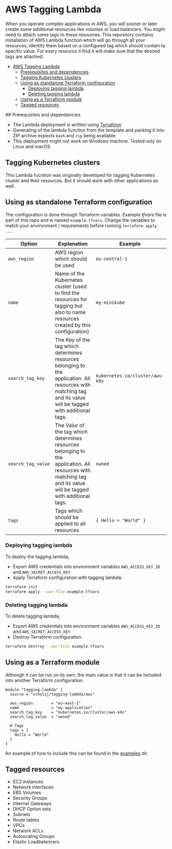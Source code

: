 # AWS Tagging Lambda

When you operate complex applications in AWS, you will sooner or later create some additional resources like volumes or load balancers. You might need to attach some tags to these resources. This repository contains installation of AWS Lambda function which will go through all your resources, identify them based on a configured tag which should contain ta specific value. For every resource it find it will make sure that the desired tags are attached.

<!-- TOC -->

- [AWS Tagging Lambda](#aws-tagging-lambda)
    - [Prerequisites and dependencies](#prerequisites-and-dependencies)
    - [Tagging Kubernetes clusters](#tagging-kubernetes-clusters)
    - [Using as standalone Terraform configuration](#using-as-standalone-terraform-configuration)
        - [Deploying tagging lambda](#deploying-tagging-lambda)
        - [Deleting tagging lambda](#deleting-tagging-lambda)
    - [Using as a Terraform module](#using-as-a-terraform-module)
    - [Tagged resources](#tagged-resources)

<!-- /TOC -->

## Prerequisites and dependencies

* The Lambda deployment is written using [Terraform](https://www.terraform.io)
* Generating of the lambda function from the template and packing it into ZIP archive expects `bash` and `zip` being available.
* This deployment might not work on Windows machine. Tested only on Linux and macOS

## Tagging Kubernetes clusters

This Lambda fucntion was originally developed for tagging Kubernetes cluster and their resources. But it should work with other applications as well.

## Using as standalone Terraform configuration

The configuration is done through Terraform variables. Example *tfvars* file is part of this repo and is named `example.tfvars`. Change the variables to match your environment / requirements before running `terraform apply ...`.

| Option | Explanation | Example |
|--------|-------------|---------|
| `aws_region` | AWS region which should be used | `eu-central-1` |
| `name` | Name of the Kubernetes cluster (used to find the resources for tagging but also to name resources created by this configuration) | `my-minikube` |
| `search_tag_key` | The Key of the tag which determines resources belonging to the application. All resources with matching tag and its value will be tagged with additional tags. | `kubernetes.io/cluster/aws-k8s` |
| `search_tag_value` | The Valur of the tag which determines resources belonging to the application. All resources with matching tag and its value will be tagged with additional tags. | `owned` |
| `tags` | Tags which should be applied to all resources | `{ Hello = "World" }` |

### Deploying tagging lambda

To deploy the tagging lambda, 
* Export AWS credentials into environment variables `AWS_ACCESS_KEY_ID` and `AWS_SECRET_ACCESS_KEY`
* Apply Terraform configuration with tagging lambda:
```bash
terraform init
terraform apply --var-file example.tfvars
```

### Deleting tagging lambda

To delete tagging lambda, 
* Export AWS credentials into environment variables `AWS_ACCESS_KEY_ID` and `AWS_SECRET_ACCESS_KEY`
* Destroy Terraform configuration:
```bash
terraform destroy --var-file example.tfvars
```

## Using as a Terraform module

Although it can be run on its own, the main value is that it can be included into another Terraform configuration.

```hcl
module "tagging-lambda" {
  source = "scholzj/tagging-lambda/aws"

  aws_region        = "eu-east-1"
  name              = "my-application"
  search_tag_key    = "kubernetes.io/cluster/aws-k8s"
  search_tag_value  = "owned"

  # Tags
  tags = {
    Hello = "World"
  }
}
```

An example of how to include this can be found in the [examples](examples/) dir.
## Tagged resources

* EC2 instances
* Network interfaces
* EBS Volumes
* Security Groups
* Internet Gateways
* DHCP Option sets
* Subnets
* Route tables
* VPCs
* Network ACLs
* Autoscaling Groups
* Elastic Loadbalancers